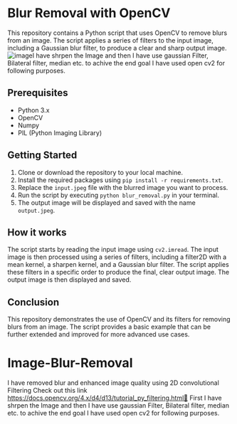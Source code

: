 # **Blur Removal with OpenCV**

This repository contains a Python script that uses OpenCV to remove blurs from an image. The script applies a series of filters to the input image, including a Gaussian blur filter, to produce a clear and sharp output image. ![image](https://user-images.githubusercontent.com/66618776/218005738-8dc1f883-f1d3-4bc7-9658-b71c4fac8657.png)I have shrpen the Image and then I have use gaussian Filter, Bilateral filter, median etc. to achive the end goal 
I have used open cv2 for following purposes. 

## **Prerequisites**

- Python 3.x
- OpenCV
- Numpy
- PIL (Python Imaging Library)

## **Getting Started**

1. Clone or download the repository to your local machine.
2. Install the required packages using `pip install -r requirements.txt`.
3. Replace the `input.jpeg` file with the blurred image you want to process.
4. Run the script by executing `python blur_removal.py` in your terminal.
5. The output image will be displayed and saved with the name `output.jpeg`.

## **How it works**

The script starts by reading the input image using `cv2.imread`. The input image is then processed using a series of filters, including a filter2D with a mean kernel, a sharpen kernel, and a Gaussian blur filter. The script applies these filters in a specific order to produce the final, clear output image. The output image is then displayed and saved.

## **Conclusion**

This repository demonstrates the use of OpenCV and its filters for removing blurs from an image. The script provides a basic example that can be further extended and improved for more advanced use cases.





# Image-Blur-Removal
I have removed blur and enhanced image quality using 2D convolutional Filtering
Check out this link https://docs.opencv.org/4.x/d4/d13/tutorial_py_filtering.html🔗
First I have shrpen the Image and then I have use gaussian Filter, Bilateral filter, median etc. to achive the end goal 
I have used open cv2 for following purposes. 


